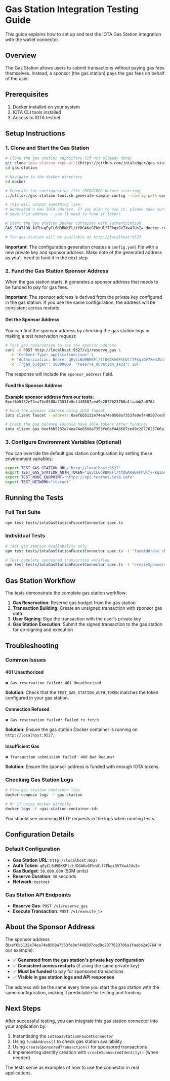 # Gas Station Integration Testing Guide

This guide explains how to set up and test the IOTA Gas Station integration with the wallet connector.

## Overview

The Gas Station allows users to submit transactions without paying gas fees themselves. Instead, a sponsor (the gas station) pays the gas fees on behalf of the user.

## Prerequisites

1. Docker installed on your system
2. IOTA CLI tools installed
3. Access to IOTA testnet

## Setup Instructions

### 1. Clone and Start the Gas Station

```bash
# Clone the gas station repository (if not already done)
git clone [gas-station-repo-url](https://github.com/iotaledger/gas-station.git)
cd gas-station

# Navigate to the docker directory
cd docker

# Generate the configuration file (REQUIRED before starting)
../utils/./gas-station-tool.sh generate-sample-config --config-path config.yaml --docker-compose -n testnet

# This will output something like:
# Generated a new IOTA address. If you plan to use it, please make sure it has enough funds: '0x...'
# Save this address - you'll need to fund it later!

# Start the gas station Docker container with authentication
GAS_STATION_AUTH=qEyCL6d9BKKFl/tfDGAKeGFkhUlf7FkqiGV7Xw4JUsI= docker-compose up --build -d

# The gas station will be available at http://localhost:9527
```

**Important**: The configuration generation creates a `config.yaml` file with a new private key and sponsor address. Make note of the generated address as you'll need to fund it in the next step.

### 2. Fund the Gas Station Sponsor Address

When the gas station starts, it generates a sponsor address that needs to be funded to pay for gas fees.

**Important**: The sponsor address is derived from the private key configured in the gas station. If you use the same configuration, the address will be consistent across restarts.

#### Get the Sponsor Address

You can find the sponsor address by checking the gas station logs or making a test reservation request:

```bash
# Test gas reservation to see the sponsor address
curl -X POST http://localhost:9527/v1/reserve_gas \
  -H "Content-Type: application/json" \
  -H "Authorization: Bearer qEyCL6d9BKKFl/tfDGAKeGFkhUlf7FkqiGV7Xw4JUsI=" \
  -d '{"gas_budget": 10000000, "reserve_duration_secs": 10}'
```

The response will include the `sponsor_address` field.

#### Fund the Sponsor Address

**Example sponsor address from our tests**: `0xef6b5132e74ea74e8508a7353fe0ef448507ced9c2077623706a1faabb2a0764`

```bash
# Fund the sponsor address using IOTA faucet
iota client faucet --address 0xef6b5132e74ea74e8508a7353fe0ef448507ced9c2077623706a1faabb2a0764

# Check the gas balance (should have IOTA tokens after funding)
iota client gas 0xef6b5132e74ea74e8508a7353fe0ef448507ced9c2077623706a1faabb2a0764
```

### 3. Configure Environment Variables (Optional)

You can override the default gas station configuration by setting these environment variables:

```bash
export TEST_GAS_STATION_URL="http://localhost:9527"
export TEST_GAS_STATION_AUTH_TOKEN="qEyCL6d9BKKFl/tfDGAKeGFkhUlf7FkqiGV7Xw4JUsI="
export TEST_NODE_ENDPOINT="https://api.testnet.iota.cafe"
export TEST_NETWORK="testnet"
```

## Running the Tests

### Full Test Suite

```bash
npm test tests/iotaGasStationFaucetConnector.spec.ts
```

### Individual Tests

```bash
# Test gas station availability only
npm test tests/iotaGasStationFaucetConnector.spec.ts -t "fundAddress should test real gas station availability"

# Test complete sponsored transaction workflow
npm test tests/iotaGasStationFaucetConnector.spec.ts -t "createSponsoredTransaction should execute real gas station workflow"
```

## Gas Station Workflow

The tests demonstrate the complete gas station workflow:

1. **Gas Reservation**: Reserve gas budget from the gas station
2. **Transaction Building**: Create an unsigned transaction with sponsor gas data
3. **User Signing**: Sign the transaction with the user's private key
4. **Gas Station Execution**: Submit the signed transaction to the gas station for co-signing and execution

## Troubleshooting

### Common Issues

#### 401 Unauthorized

```
❌ Gas reservation failed: 401 Unauthorized
```

**Solution**: Check that the `TEST_GAS_STATION_AUTH_TOKEN` matches the token configured in your gas station.

#### Connection Refused

```
❌ Gas reservation failed: Failed to fetch
```

**Solution**: Ensure the gas station Docker container is running on `http://localhost:9527`.

#### Insufficient Gas

```
❌ Transaction submission failed: 400 Bad Request
```

**Solution**: Ensure the sponsor address is funded with enough IOTA tokens.

### Checking Gas Station Logs

```bash
# View gas station container logs
docker-compose logs -f gas-station

# Or if using docker directly
docker logs -f <gas-station-container-id>
```

You should see incoming HTTP requests in the logs when running tests.

## Configuration Details

### Default Configuration

- **Gas Station URL**: `http://localhost:9527`
- **Auth Token**: `qEyCL6d9BKKFl/tfDGAKeGFkhUlf7FkqiGV7Xw4JUsI=`
- **Gas Budget**: `50,000,000` (50M units)
- **Reserve Duration**: `30` seconds
- **Network**: `testnet`

### Gas Station API Endpoints

- **Reserve Gas**: `POST /v1/reserve_gas`
- **Execute Transaction**: `POST /v1/execute_tx`

## About the Sponsor Address

The sponsor address (`0xef6b5132e74ea74e8508a7353fe0ef448507ced9c2077623706a1faabb2a0764` in our example):

- ✅ **Generated from the gas station's private key configuration**
- ✅ **Consistent across restarts** (if using the same private key)
- ✅ **Must be funded** to pay for sponsored transactions
- ✅ **Visible in gas station logs and API responses**

The address will be the same every time you start the gas station with the same configuration, making it predictable for testing and funding.

## Next Steps

After successful testing, you can integrate this gas station connector into your application by:

1. Instantiating the `IotaGasStationFaucetConnector`
2. Using `fundAddress()` to check gas station availability
3. Using `createSponsoredTransaction()` for sponsored transactions
4. Implementing identity creation with `createSponsoredIdentity()` (when needed)

The tests serve as examples of how to use the connector in real applications.
